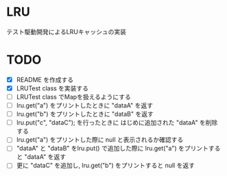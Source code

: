 # LRU

テスト駆動開発によるLRUキャッシュの実装

# TODO

- [x] README を作成する
- [x] LRUTest class を実装する
- [ ] LRUTest class でMapを扱えるようにする
- [ ] lru.get("a") をプリントしたときに "dataA" を返す
- [ ] lru.get("b") をプリントしたときに "dataB" を返す
- [ ] lru.put("c", "dataC"); を行ったときに はじめに追加された "dataA" を削除する
- [ ] lru.get("a") をプリントした際に null と表示されるか確認する
- [ ] "dataA" と "dataB" をlru.put() で追加した際に lru.get("a") をプリントすると "dataA" を返す
- [ ] 更に "dataC" を追加し, lru.get("b") をプリントすると null を返す